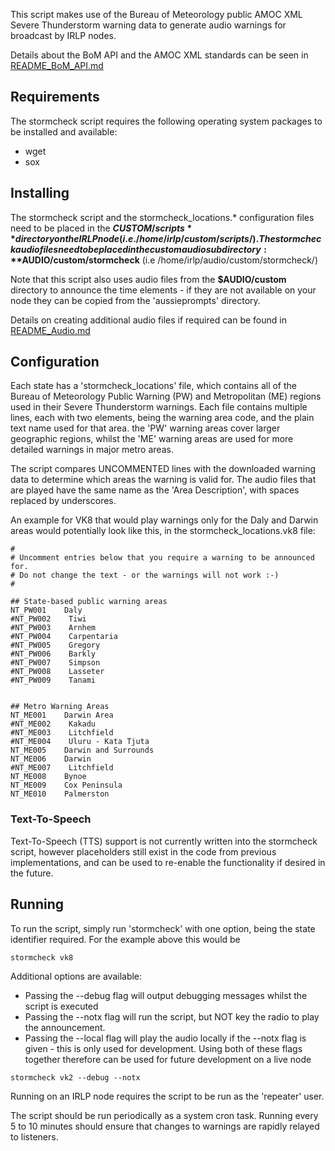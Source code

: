 

This script makes use of the Bureau of Meteorology public AMOC XML Severe Thunderstorm warning data to generate audio warnings for broadcast by IRLP nodes.

Details about the BoM API and the AMOC XML standards can be seen in [README_BoM_API.md](README_BoM_API.md)


## Requirements
The stormcheck script requires the following operating system packages to be installed and available:
- wget
- sox

## Installing
The stormcheck script and the stormcheck_locations.* configuration files need to be placed in the **$CUSTOM/scripts** directory on the IRLP node (i.e. /home/irlp/custom/scripts/). The stormcheck audio files need to be placed in the custom audio subdirectory: **$AUDIO/custom/stormcheck** (i.e /home/irlp/audio/custom/stormcheck/)

Note that this script also uses audio files from the **$AUDIO/custom** directory to announce the time elements - if they are not available on your node they can be copied from the 'aussieprompts' directory.

Details on creating additional audio files if required can be found in [README_Audio.md](README_Audio.md)

## Configuration
Each state has a 'stormcheck_locations' file, which contains all of the Bureau of Meteorology Public Warning (PW) and Metropolitan (ME) regions used in their Severe Thunderstorm warnings. Each file contains multiple lines, each with two elements, being the warning area code, and the plain text name used for that area. the 'PW' warning areas cover larger geographic regions, whilst the 'ME' warning areas are used for more detailed warnings in major metro areas.

The script compares UNCOMMENTED lines with the downloaded warning data to determine which areas the warning is valid for. The audio files that are played have the same name as the 'Area Description', with spaces replaced by underscores.

An example for VK8 that would play warnings only for the Daly and Darwin areas would potentially look like this, in the stormcheck_locations.vk8 file:
```
#
# Uncomment entries below that you require a warning to be announced for.
# Do not change the text - or the warnings will not work :-)
#

## State-based public warning areas
NT_PW001    Daly
#NT_PW002    Tiwi
#NT_PW003    Arnhem
#NT_PW004    Carpentaria
#NT_PW005    Gregory
#NT_PW006    Barkly
#NT_PW007    Simpson
#NT_PW008    Lasseter
#NT_PW009    Tanami


## Metro Warning Areas
NT_ME001    Darwin Area
#NT_ME002    Kakadu
#NT_ME003    Litchfield
#NT_ME004    Uluru - Kata Tjuta
NT_ME005    Darwin and Surrounds
NT_ME006    Darwin
#NT_ME007    Litchfield
NT_ME008    Bynoe
NT_ME009    Cox Peninsula
NT_ME010    Palmerston
```

### Text-To-Speech
Text-To-Speech (TTS) support is not currently written into the stormcheck script, however placeholders still exist in the code from previous implementations, and can be used to re-enable the functionality if desired in the future.


## Running

To run the script, simply run 'stormcheck' with one option, being the state identifier required. For the example above this would be
```
stormcheck vk8
```

Additional options are available:
- Passing the --debug flag will output debugging messages whilst the script is executed
- Passing the --notx flag will run the script, but NOT key the radio to play the announcement.
- Passing the --local flag will play the audio locally if the --notx flag is given - this is only used for development.
Using both of these flags together therefore can be used for future development on a live node
```
stormcheck vk2 --debug --notx
```

Running on an IRLP node requires the script to be run as the 'repeater' user.

The script should be run periodically as a system cron task. Running every 5 to 10 minutes should ensure that changes to warnings are rapidly relayed to listeners.

